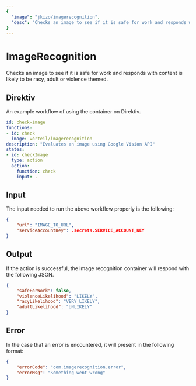 ```yaml
---
{
  "image": "jkizo/imagerecognition",
  "desc": "Checks an image to see if it is safe for work and responds with content is likely to be racy, adult or violence themed."
}
---
```

# ImageRecognition

Checks an image to see if it is safe for work and responds with content is likely to be racy, adult or violence themed.

## Direktiv

An example workflow of using the container on Direktiv.

```yaml
id: check-image
functions:
- id: check
  image: vorteil/imagerecognition
description: "Evaluates an image using Google Vision API"
states:
- id: checkImage
  type: action
  action:
    function: check
    input: .
```

## Input

The input needed to run the above workflow properly is the following:

```json
{
    "url": "IMAGE_TO_URL",
    "serviceAccountKey": .secrets.SERVICE_ACCOUNT_KEY
}
```

## Output

If the action is successful, the image recognition container will respond with the following JSON.

```json
{
    "safeForWork": false,
    "violenceLikelihood": "LIKELY",
    "racyLikelihood": "VERY_LIKELY",
    "adultLikelihood": "UNLIKELY"
}
```

## Error

In the case that an error is encountered, it will present in the following format:

```json
{
    "errorCode": "com.imagerecognition.error",
    "errorMsg": "Something went wrong"
}
```